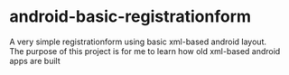 # android-basic-registrationform

A very simple registrationform using basic xml-based android layout.   
The purpose of this project is for me to learn how old xml-based android apps are built 
